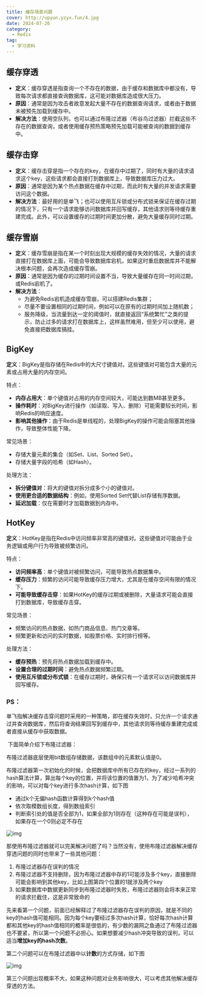 ```yaml
---
title: 缓存场景问题
cover: http://upyun.yzyx.fun/4.jpg
date: 2024-07-26
category:
  - Redis
tag:
  - 学习资料
---
```


<!-- more -->
## 缓存穿透

- **定义**：缓存穿透是指查询一个不存在的数据，由于缓存和数据库中都没有，导致每次请求都直接查询数据库，这可能对数据库造成很大压力。
- **原因**：通常是因为攻击者故意发起大量不存在的数据查询请求，或者由于数据未被预先加载到缓存中。
- **解决方法**：使用空队列，也可以通过布隆过滤器（布谷鸟过滤器）拦截这些不存在的数据查询，或者使用缓存预热策略预先加载可能被查询的数据到缓存中。

## 缓存击穿

- **定义**：缓存击穿是指一个存在的key，在缓存中过期了，同时有大量的请求请求这个key，这些请求都会直接打到数据库上，导致数据库压力过大。
- **原因**：通常是因为某个热点数据在缓存中过期，而此时有大量的并发请求需要访问这个数据。
- **解决方法**：最好用的是单飞；也可以使用互斥锁或分布式锁来保证在缓存过期的情况下，只有一个请求能够访问数据库并回写缓存，其他请求则等待缓存重建完成。此外，可以设置缓存的过期时间更加分散，避免大量缓存同时过期。

## 缓存雪崩

- **定义**：缓存雪崩是指在某一个时刻出现大规模的缓存失效的情况，大量的请求直接打在数据库上面，可能会导致数据库宕机，如果这时重启数据库并不能解决根本问题，会再次造成缓存雪崩。
- **原因**：通常是因为缓存的过期时间设置不当，导致大量缓存在同一时间过期，或Redis宕机了。
- **解决方法**：
  - 为避免Redis宕机造成缓存雪崩，可以搭建Redis集群；
  - 尽量不要设置相同的过期时间，例如可以在原有的过期时间加上随机数；
  - 服务降级，当流量到达一定的阈值时，就直接返回“系统繁忙”之类的提示，防止过多的请求打在数据库上，这样虽然难用，但至少可以使用，避免直接把数据库搞挂。

## BigKey

**定义**：BigKey是指存储在Redis中的大尺寸键值对。这些键值对可能包含大量的元素或占用大量的内存空间。

特点：

- **内存占用大**：单个键值对占用的内存空间较大，可能达到数MB甚至更多。
- **操作耗时**：对BigKey进行操作（如读取、写入、删除）可能需要较长时间，影响Redis的响应速度。
- **影响其他操作**：由于Redis是单线程的，处理BigKey的操作可能会阻塞其他操作，导致整体性能下降。

常见场景：

- 存储大量元素的集合（如Set、List、Sorted Set）。
- 存储大量字段的哈希（如Hash）。

处理方法：

- **拆分键值对**：将大的键值对拆分成多个小的键值对。
- **使用更合适的数据结构**：例如，使用Sorted Set代替List存储有序数据。
- **延迟加载**：仅在需要时才加载数据到内存中。

## HotKey

**定义**：HotKey是指在Redis中访问频率非常高的键值对。这些键值对可能由于业务逻辑或用户行为导致被频繁访问。

特点：

- **访问频率高**：单个键值对被频繁访问，可能导致热点数据集中。
- **缓存压力**：频繁的访问可能导致缓存压力增大，尤其是在缓存空间有限的情况下。
- **可能导致缓存击穿**：如果HotKey的缓存过期或被删除，大量请求可能会直接打到数据库，导致缓存击穿。

常见场景：

- 频繁访问的热点数据，如热门商品信息、热门文章等。
- 频繁更新和访问的实时数据，如股票价格、实时排行榜等。

处理方法：

- **缓存预热**：预先将热点数据加载到缓存中。
- **设置合理的过期时间**：避免热点数据频繁过期。
- **使用互斥锁或分布式锁**：在缓存过期时，确保只有一个请求可以访问数据库并回写缓存。



### PS：

​	单飞指解决缓存击穿问题时采用的一种策略，即在缓存失效时，只允许一个请求通过并查询数据库，然后将查询结果回写到缓存中，其他请求则等待缓存重建完成或者直接从缓存中获取数据。

​	下面简单介绍下布隆过滤器：

布隆过滤器底层使用bit数组存储数据，该数组中的元素默认值是0。

布隆过滤器第一次初始化的时候，会把数据库中所有已存在的key，经过一系列的hash算法计算，算出每个key的位置，并将该位置的值置为1，为了减少哈希冲突的影响，可以对每个key进行多次hash计算，如下图

- 通过k个无偏hash函数计算得到k个hash值
- 依次取模数组长度，得到数组索引
- 判断索引处的值是否全部为1，如果全部为1则存在（这种存在可能是误判），如果存在一个0则必定不存在

![img](\assets\68747470733a2f2f696d6167652e6d69616e7368692e6f6e6c696e652f696d673230323230353235323133303134372e6a7067.jpeg)

那使用布隆过滤器就可以完美解决问题了吗？当然没有，使用布隆过滤器解决缓存穿透问题的同时也带来了一些其他问题：

1. 布隆过滤器存在误判的情况
2. 布隆过滤器不支持删除，因为布隆过滤器中存的1可能涉及多个key，直接删除可能会影响到其他key，比如上图第四个位置的1就涉及两个key
3. 如果数据库中数据更新同步到布隆过滤器时失败，布隆过滤器则会将本来正常的请求拦截住，这是非常致命的

先来看第一个问题，前面已经解释过了布隆过滤器存在误判的原因，就是不同的key的hash值可能相同。因为每个key要经过多次hash计算，恰好每次hash计算都和其他key的hash值相同的概率是很低的，有少数的漏网之鱼通过了布隆过滤器也不要紧，所以第一个问题不必担心。如果想要减少hash冲突导致的误判，可以适当**增加key的hash次数**。

第二个问题可以在布隆过滤器中以**计数**的方式存储，如下图

![img](\assets\68747470733a2f2f696d6167652e6d69616e7368692e6f6e6c696e652f696d673230323230353235323133303932362e6a7067.jpeg)

第三个问题出现概率不大，如果这种问题对业务影响很大，可以考虑其他解决缓存穿透的方法。

